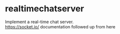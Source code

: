 # realtimechatserver
 Implement a real-time chat server.  
 https://socket.io/    documentation followed up from here
